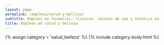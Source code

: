 ```yaml
---
layout: page
permalink: /empleos/salud-y-belleza/
subtitle: Empleos en farmacias, clínicas, salones de spa y estética en Panamá
title: Empleos en salud y belleza
---
```


{% assign category = 'salud_belleza' %}
{% include category-body.html %}
